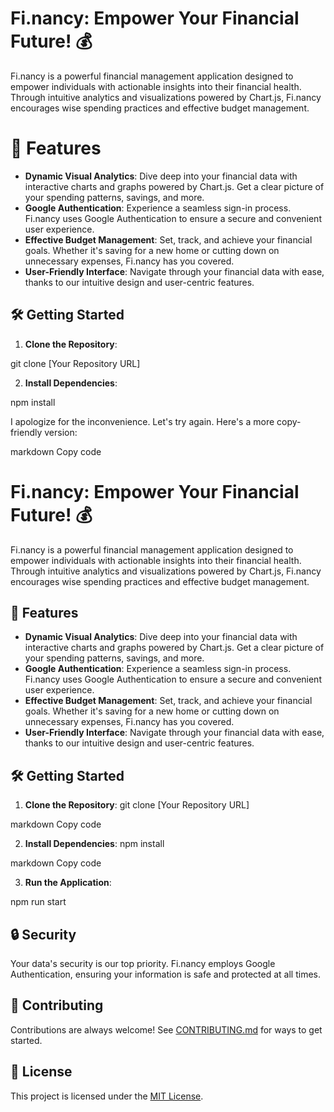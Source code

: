 # Fi.nancy: Empower Your Financial Future! 💰

Fi.nancy is a powerful financial management application designed to empower individuals with actionable insights into their financial health. Through intuitive analytics and visualizations powered by Chart.js, Fi.nancy encourages wise spending practices and effective budget management.

# 🌟 Features

- **Dynamic Visual Analytics**: Dive deep into your financial data with interactive charts and graphs powered by Chart.js. Get a clear picture of your spending patterns, savings, and more.
- **Google Authentication**: Experience a seamless sign-in process. Fi.nancy uses Google Authentication to ensure a secure and convenient user experience.
- **Effective Budget Management**: Set, track, and achieve your financial goals. Whether it's saving for a new home or cutting down on unnecessary expenses, Fi.nancy has you covered.
- **User-Friendly Interface**: Navigate through your financial data with ease, thanks to our intuitive design and user-centric features.

## 🛠️ Getting Started

1. **Clone the Repository**:

git clone [Your Repository URL]

2. **Install Dependencies**:

npm install

I apologize for the inconvenience. Let's try again. Here's a more copy-friendly version:

markdown
Copy code

# Fi.nancy: Empower Your Financial Future! 💰

Fi.nancy is a powerful financial management application designed to empower individuals with actionable insights into their financial health. Through intuitive analytics and visualizations powered by Chart.js, Fi.nancy encourages wise spending practices and effective budget management.

## 🌟 Features

- **Dynamic Visual Analytics**: Dive deep into your financial data with interactive charts and graphs powered by Chart.js. Get a clear picture of your spending patterns, savings, and more.
- **Google Authentication**: Experience a seamless sign-in process. Fi.nancy uses Google Authentication to ensure a secure and convenient user experience.
- **Effective Budget Management**: Set, track, and achieve your financial goals. Whether it's saving for a new home or cutting down on unnecessary expenses, Fi.nancy has you covered.
- **User-Friendly Interface**: Navigate through your financial data with ease, thanks to our intuitive design and user-centric features.

## 🛠️ Getting Started

1. **Clone the Repository**:
   git clone [Your Repository URL]

markdown
Copy code

2. **Install Dependencies**:
   npm install

markdown
Copy code

3. **Run the Application**:

npm run start

## 🔒 Security

Your data's security is our top priority. Fi.nancy employs Google Authentication, ensuring your information is safe and protected at all times.

## 🙌 Contributing

Contributions are always welcome! See [CONTRIBUTING.md](CONTRIBUTING.md) for ways to get started.

## 📝 License

This project is licensed under the [MIT License](LICENSE).
